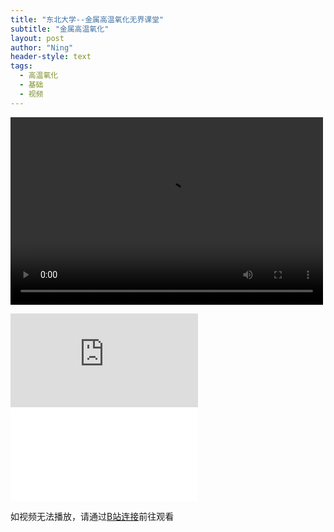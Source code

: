```yaml
---
title: "东北大学--金属高温氧化无界课堂"
subtitle: "金属高温氧化"
layout: post
author: "Ning"
header-style: text
tags:
  - 高温氧化
  - 基础
  - 视频
---
```


<video src="https://www.bilibili.com/video/BV1nz4y1Z7tf" controls="controls" width="500" height="300">您的浏览器不支持播放该视频！</video>
<iframe id="b" class="b video_pc" src="https://www.bilibili.com/html/html5player.html?cid=82531412&aid=584652156&pre_ad=0" frameborder="0" allowfullscreen="true">
</iframe>
<iframe src="//player.bilibili.com/player.html?aid=584652156&cid=82531412&page=1" scrolling="no" border="0" frameborder="no" framespacing="0" allowfullscreen="true"> </iframe>

如视频无法播放，请通过<a href="https://www.bilibili.com/video/BV1nz4y1Z7tf">B站连接</a>前往观看